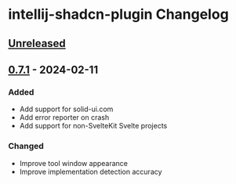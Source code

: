 <!-- Keep a Changelog guide -> https://keepachangelog.com -->
<!-- Types of changes memo:
— “Added” for new features.
— “Changed” for changes in existing functionality.
— “Deprecated” for soon-to-be removed features.
— “Removed” for now removed features.
— “Fixed” for any bug fixes.
— “Security” in case of vulnerabilities.
-->

# intellij-shadcn-plugin Changelog

## [Unreleased]

## [0.7.1] - 2024-02-11

### Added

- Add support for solid-ui.com
- Add error reporter on crash
- Add support for non-SvelteKit Svelte projects

### Changed

- Improve tool window appearance
- Improve implementation detection accuracy

[Unreleased]: https://github.com/WarningImHack3r/intellij-shadcn-plugin/compare/v0.7.1...HEAD
[0.7.1]: https://github.com/WarningImHack3r/intellij-shadcn-plugin/commits/v0.7.1
